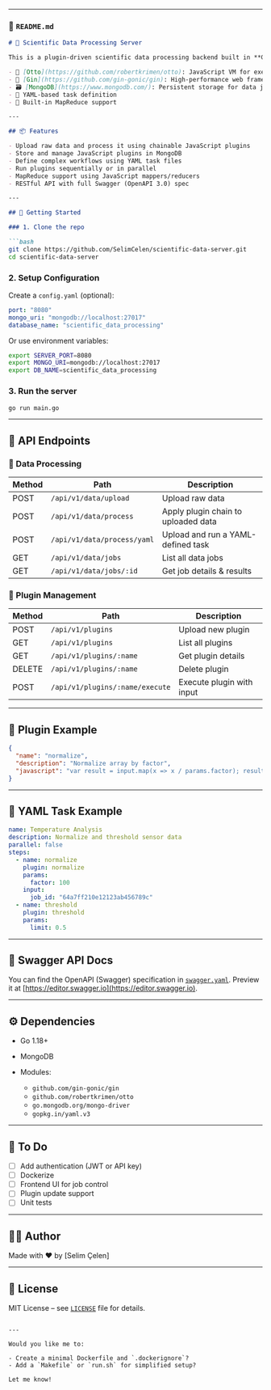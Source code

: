 

---

### 📄 `README.md`

````markdown
# 🔬 Scientific Data Processing Server

This is a plugin-driven scientific data processing backend built in **Go** using:

- 🧠 [Otto](https://github.com/robertkrimen/otto): JavaScript VM for executing user-defined logic
- 🚀 [Gin](https://github.com/gin-gonic/gin): High-performance web framework
- 🗃️ [MongoDB](https://www.mongodb.com/): Persistent storage for data jobs and plugins
- 📜 YAML-based task definition
- 🔁 Built-in MapReduce support

---

## 📦 Features

- Upload raw data and process it using chainable JavaScript plugins
- Store and manage JavaScript plugins in MongoDB
- Define complex workflows using YAML task files
- Run plugins sequentially or in parallel
- MapReduce support using JavaScript mappers/reducers
- RESTful API with full Swagger (OpenAPI 3.0) spec

---

## 🚀 Getting Started

### 1. Clone the repo

```bash
git clone https://github.com/SelimCelen/scientific-data-server.git
cd scientific-data-server
````

### 2. Setup Configuration

Create a `config.yaml` (optional):

```yaml
port: "8080"
mongo_uri: "mongodb://localhost:27017"
database_name: "scientific_data_processing"
```

Or use environment variables:

```bash
export SERVER_PORT=8080
export MONGO_URI=mongodb://localhost:27017
export DB_NAME=scientific_data_processing
```

### 3. Run the server

```bash
go run main.go
```

---

## 📡 API Endpoints

### 🔄 Data Processing

| Method | Path                        | Description                         |
| ------ | --------------------------- | ----------------------------------- |
| POST   | `/api/v1/data/upload`       | Upload raw data                     |
| POST   | `/api/v1/data/process`      | Apply plugin chain to uploaded data |
| POST   | `/api/v1/data/process/yaml` | Upload and run a YAML-defined task  |
| GET    | `/api/v1/data/jobs`         | List all data jobs                  |
| GET    | `/api/v1/data/jobs/:id`     | Get job details & results           |

### 🧩 Plugin Management

| Method | Path                            | Description               |
| ------ | ------------------------------- | ------------------------- |
| POST   | `/api/v1/plugins`               | Upload new plugin         |
| GET    | `/api/v1/plugins`               | List all plugins          |
| GET    | `/api/v1/plugins/:name`         | Get plugin details        |
| DELETE | `/api/v1/plugins/:name`         | Delete plugin             |
| POST   | `/api/v1/plugins/:name/execute` | Execute plugin with input |

---

## 🧪 Plugin Example

```json
{
  "name": "normalize",
  "description": "Normalize array by factor",
  "javascript": "var result = input.map(x => x / params.factor); result;"
}
```

---

## 📄 YAML Task Example

```yaml
name: Temperature Analysis
description: Normalize and threshold sensor data
parallel: false
steps:
  - name: normalize
    plugin: normalize
    params:
      factor: 100
    input:
      job_id: "64a7ff210e12123ab456789c"
  - name: threshold
    plugin: threshold
    params:
      limit: 0.5
```

---

## 📘 Swagger API Docs

You can find the OpenAPI (Swagger) specification in [`swagger.yaml`](swagger.yaml).
Preview it at [https://editor.swagger.io](https://editor.swagger.io).

---

## ⚙️ Dependencies

* Go 1.18+
* MongoDB
* Modules:

  * `github.com/gin-gonic/gin`
  * `github.com/robertkrimen/otto`
  * `go.mongodb.org/mongo-driver`
  * `gopkg.in/yaml.v3`

---

## 📌 To Do

* [ ] Add authentication (JWT or API key)
* [ ] Dockerize
* [ ] Frontend UI for job control
* [ ] Plugin update support
* [ ] Unit tests

---

## 🧑‍💻 Author

Made with ❤️ by \[Selim Çelen]

---

## 📄 License

MIT License – see [`LICENSE`](LICENSE) file for details.

```

---

Would you like me to:

- Create a minimal Dockerfile and `.dockerignore`?
- Add a `Makefile` or `run.sh` for simplified setup?

Let me know!
```
